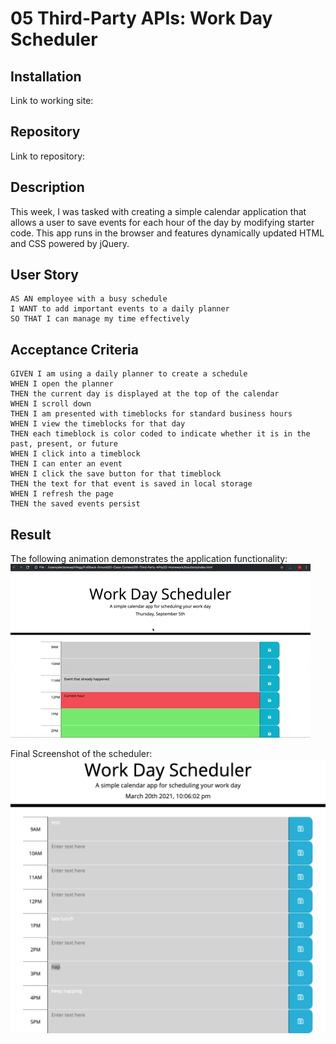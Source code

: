 # 05 Third-Party APIs: Work Day Scheduler

## Installation
Link to working site:

## Repository
Link to repository:


## Description

This week, I was tasked with creating a simple calendar application that allows a user to save events for each hour of the day by modifying starter code. This app runs in the browser and features dynamically updated HTML and CSS powered by jQuery.


## User Story

```
AS AN employee with a busy schedule
I WANT to add important events to a daily planner
SO THAT I can manage my time effectively
```

## Acceptance Criteria

```
GIVEN I am using a daily planner to create a schedule
WHEN I open the planner
THEN the current day is displayed at the top of the calendar
WHEN I scroll down
THEN I am presented with timeblocks for standard business hours
WHEN I view the timeblocks for that day
THEN each timeblock is color coded to indicate whether it is in the past, present, or future
WHEN I click into a timeblock
THEN I can enter an event
WHEN I click the save button for that timeblock
THEN the text for that event is saved in local storage
WHEN I refresh the page
THEN the saved events persist
```

## Result

The following animation demonstrates the application functionality:
![A user clicks on slots on the color-coded calendar and edits the events.](./Assets/images/05-third-party-apis-homework-demo.gif)

Final Screenshot of the scheduler:
![schedulerScreenshot](./Assets/images/screenshot.png)

